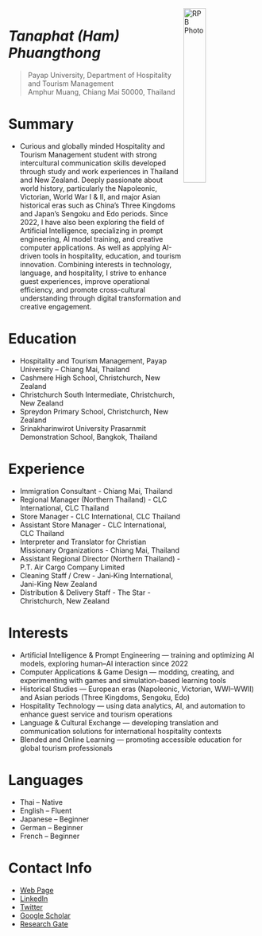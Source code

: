 <img src="http://hamphuangthong.github.io/ham.jpg" alt="RPB Photo" align="right" width="30%"/>

# _Tanaphat (Ham) Phuangthong_
> Payap University, Department of Hospitality and Tourism Management<br />
> Amphur Muang, Chiang Mai 50000, Thailand<br />

# Summary
* Curious and globally minded Hospitality and Tourism Management student with strong intercultural communication skills developed through study and work experiences in Thailand and New Zealand. Deeply passionate about world history, particularly the Napoleonic, Victorian, World War I & II, and major Asian historical eras such as China’s Three Kingdoms and Japan’s Sengoku and Edo periods. Since 2022, I have also been exploring the field of Artificial Intelligence, specializing in prompt engineering, AI model training, and creative computer applications. As well as applying AI-driven tools in hospitality, education, and tourism innovation. Combining interests in technology, language, and hospitality, I strive to enhance guest experiences, improve operational efficiency, and promote cross-cultural understanding through digital transformation and creative engagement.

# Education
* Hospitality and Tourism Management, Payap University – Chiang Mai, Thailand
* Cashmere High School, Christchurch, New Zealand
* Christchurch South Intermediate, Christchurch, New Zealand
* Spreydon Primary School, Christchurch, New Zealand
* Srinakharinwirot University Prasarnmit Demonstration School, Bangkok, Thailand

# Experience
* Immigration Consultant - Chiang Mai, Thailand
* Regional Manager (Northern Thailand) - CLC International, CLC Thailand
* Store Manager - CLC International, CLC Thailand
* Assistant Store Manager - CLC International, CLC Thailand
* Interpreter and Translator for Christian Missionary Organizations - Chiang Mai, Thailand
* Assistant Regional Director (Northern Thailand) - P.T. Air Cargo Company Limited
* Cleaning Staff / Crew - Jani‑King International, Jani-King New Zealand
* Distribution & Delivery Staff - The Star - Christchurch, New Zealand

# Interests
* Artificial Intelligence & Prompt Engineering — training and optimizing AI models, exploring human–AI interaction since 2022
* Computer Applications & Game Design — modding, creating, and experimenting with games and simulation-based learning tools
* Historical Studies — European eras (Napoleonic, Victorian, WWI–WWII) and Asian periods (Three Kingdoms, Sengoku, Edo)
* Hospitality Technology — using data analytics, AI, and automation to enhance guest service and tourism operations
* Language & Cultural Exchange — developing translation and communication solutions for international hospitality contexts
* Blended and Online Learning — promoting accessible education for global tourism professionals

# Languages
* Thai – Native
* English – Fluent
* Japanese – Beginner
* German – Beginner
* French – Beginner

# Contact Info
* [Web Page](https://rbatzing.github.io)
* [LinkedIn](https://www.linkedin.com/in/robert-batzinger)
* [Twitter](https://twitter.com/rbatz)
* [Google Scholar](https://scholar.google.com/citations?user=LYSacdYAAAAJ&hl=en)
* [Research Gate](https://www.researchgate.net/profile/Robert-Batzinger)
